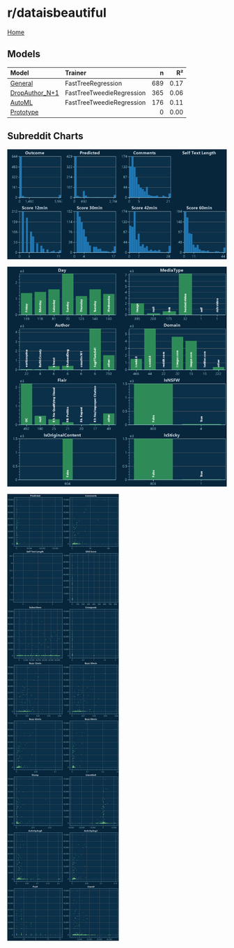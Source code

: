 # r/dataisbeautiful

[Home](../index.md)

## Models

|Model|Trainer|n|R²|
|:---|:---|---:|---:|
|[General](models/guess_dataisbeautiful_General.md)|FastTreeRegression|689|0.17|
|[DropAuthor_N+1](models/guess_dataisbeautiful_DropAuthor_N+1.md)|FastTreeTweedieRegression|365|0.06|
|[AutoML](models/guess_dataisbeautiful_AutoML.md)|FastTreeTweedieRegression|176|0.11|
|[Prototype](models/guess_dataisbeautiful_Prototype.md)||0|0.00|

## Subreddit Charts

![r/dataisbeautiful Distributions](../images/guess_dataisbeautiful_Distributions.png "r/dataisbeautiful Distributions")

![r/dataisbeautiful Categorical](../images/guess_dataisbeautiful_Catagorical.png "r/dataisbeautiful Categorical")

![r/dataisbeautiful Correlation](../images/guess_dataisbeautiful_Correlations.png "r/dataisbeautiful Correlation")

